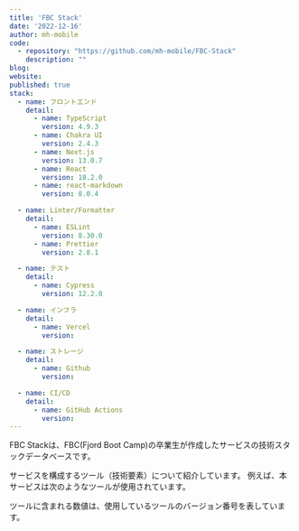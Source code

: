 ```yaml
---
title: 'FBC Stack'
date: '2022-12-16'
author: mh-mobile
code: 
  - repository: "https://github.com/mh-mobile/FBC-Stack"
    description: ""
blog:
website:
published: true
stack:
  - name: フロントエンド
    detail: 
      - name: TypeScript
        version: 4.9.3
      - name: Chakra UI
        version: 2.4.3
      - name: Next.js
        version: 13.0.7
      - name: React
        version: 18.2.0
      - name: react-markdown
        version: 8.0.4

  - name: Linter/Formatter
    detail:
      - name: ESLint
        version: 8.30.0
      - name: Prettier
        version: 2.8.1

  - name: テスト
    detail:
      - name: Cypress
        version: 12.2.0

  - name: インフラ
    detail:
      - name: Vercel
        version: 

  - name: ストレージ
    detail:
      - name: Github
        version: 

  - name: CI/CD
    detail:
      - name: GitHub Actions
        version: 
---
```


FBC Stackは、FBC(Fjord Boot Camp)の卒業生が作成したサービスの技術スタックデータベースです。

サービスを構成するツール（技術要素）について紹介しています。
例えば、本サービスは次のようなツールが使用されています。

ツールに含まれる数値は、使用しているツールのバージョン番号を表しています。
